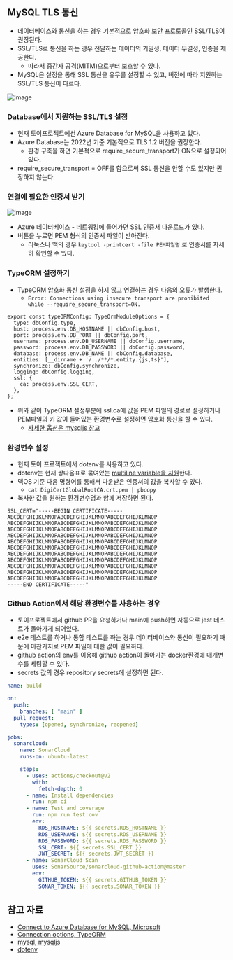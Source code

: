 ## MySQL TLS 통신

- 데이터베이스와 통신을 하는 경우 기본적으로 암호화 보안 프로토콜인 SSL/TLS이 권장된다.
- SSL/TLS로 통신을 하는 경우 전달하는 데이터의 기밀성, 데이터 무결성, 인증을 제공한다.
    - 따라서 중간자 공격(MITM)으로부터 보호할 수 있다.
- MySQL은 설정을 통해 SSL 통신을 유무를 설정할 수 있고, 버전에 따라 지원하는 SSL/TLS 통신이 다르다.

![image](https://user-images.githubusercontent.com/58586537/179375374-d9c611aa-046c-4bbc-b948-3cdcc34aea5d.png)

### Database에서 지원하는 SSL/TLS 설정

- 현재 토이프로젝트에선 Azure Database for MySQL을 사용하고 있다.
- Azure Database는 2022년 기준 기본적으로 TLS 1.2 버전을 권장한다.
    - 환경 구축을 하면 기본적으로 require_secure_transport가 ON으로 설정되어 있다.
- require_secure_transport = OFF를 함으로써 SSL 통신을 안할 수도 있지만 권장하지 않는다.

### 연결에 필요한 인증서 받기

![image](https://user-images.githubusercontent.com/58586537/179375376-0715c944-a74d-447a-9623-0b315cc8e523.png)

- Azure 데이터베이스 - 네트워킹에 들어가면 SSL 인증서 다운로드가 있다.
- 버튼을 누르면 PEM 형식의 인증서 파일이 받아진다.
    - 리눅스나 맥의 경우 `keytool -printcert -file PEM파일명` 로 인증서를 자세히 확인할 수 있다.

### TypeORM 설정하기

- TypeORM 암호화 통신 설정을 하지 않고 연결하는 경우 다음의 오류가 발생한다.
    - `Error: Connections using insecure transport are prohibited while --require_secure_transport=ON.`

```tsx
export const typeORMConfig: TypeOrmModuleOptions = {
  type: dbConfig.type,
  host: process.env.DB_HOSTNAME || dbConfig.host,
  port: process.env.DB_PORT || dbConfig.port,
  username: process.env.DB_USERNAME || dbConfig.username,
  password: process.env.DB_PASSWORD || dbConfig.password,
  database: process.env.DB_NAME || dbConfig.database,
  entities: [__dirname + '/../**/*.entity.{js,ts}'],
  synchronize: dbConfig.synchronize,
  logging: dbConfig.logging,
  ssl: {
    ca: process.env.SSL_CERT,
  },
};
```

- 위와 같이 TypeORM 설정부분에 ssl.ca에 값을 PEM 파일의 경로로 설정하거나 PEM파일의 키 값이 들어있는 환경변수로 설정하면 암호화 통신을 할 수 있다.
    - [자세한 옵션은 mysqljs 참고](https://github.com/mysqljs/mysql#ssl-options)

### 환경변수 설정

- 현재 토이 프로젝트에서 dotenv를 사용하고 있다.
- dotenv는 현재 쌍따옴표로 묶여있는 [multiline variable을 지원](https://github.com/bkeepers/dotenv#multi-line-values)한다.
- 맥OS 기준 다음 명령어를 통해서 다운받은 인증서의 값을 복사할 수 있다.
    - `cat DigiCertGlobalRootCA.crt.pem | pbcopy`
- 복사한 값을 원하는 환경변수명과 함께 저장하면 된다.

```
SSL_CERT="-----BEGIN CERTIFICATE-----
ABCDEFGHIJKLMNOPABCDEFGHIJKLMNOPABCDEFGHIJKLMNOP
ABCDEFGHIJKLMNOPABCDEFGHIJKLMNOPABCDEFGHIJKLMNOP
ABCDEFGHIJKLMNOPABCDEFGHIJKLMNOPABCDEFGHIJKLMNOP
ABCDEFGHIJKLMNOPABCDEFGHIJKLMNOPABCDEFGHIJKLMNOP
ABCDEFGHIJKLMNOPABCDEFGHIJKLMNOPABCDEFGHIJKLMNOP
ABCDEFGHIJKLMNOPABCDEFGHIJKLMNOPABCDEFGHIJKLMNOP
ABCDEFGHIJKLMNOPABCDEFGHIJKLMNOPABCDEFGHIJKLMNOP
ABCDEFGHIJKLMNOPABCDEFGHIJKLMNOPABCDEFGHIJKLMNOP
ABCDEFGHIJKLMNOPABCDEFGHIJKLMNOPABCDEFGHIJKLMNOP
ABCDEFGHIJKLMNOPABCDEFGHIJKLMNOPABCDEFGHIJKLMNOP
ABCDEFGHIJKLMNOPABCDEFGHIJKLMNOPABCDEFGHIJKLMNOP
-----END CERTIFICATE-----"
```

### Github Action에서 해당 환경변수를 사용하는 경우

- 토이프로젝트에서 github PR을 요청하거나 main에 push하면 자동으로 jest 테스트가 돌아가게 되어있다.
- e2e 테스트를 하거나 통합 테스트를 하는 경우 데이터베이스와 통신이 필요하기 때문에 마찬가지로 PEM 파일에 대한 값이 필요하다.
- github action의 env를 이용해 github action이 돌아가는 docker환경에 매개변수를 세팅할 수 있다.
- secrets 값의 경우 repository secrets에 설정하면 된다.

```yaml
name: build

on:
  push:
    branches: [ "main" ]
  pull_request:
    types: [opened, synchronize, reopened]

jobs:
  sonarcloud:
    name: SonarCloud
    runs-on: ubuntu-latest

    steps:
      - uses: actions/checkout@v2
        with:
          fetch-depth: 0
      - name: Install dependencies
        run: npm ci
      - name: Test and coverage
        run: npm run test:cov
        env:
          RDS_HOSTNAME: ${{ secrets.RDS_HOSTNAME }}
          RDS_USERNAME: ${{ secrets.RDS_USERNAME }}
          RDS_PASSWORD: ${{ secrets.RDS_PASSWORD }}
          SSL_CERT: ${{ secrets.SSL_CERT }}
          JWT_SECRET: ${{ secrets.JWT_SECRET }}
      - name: SonarCloud Scan
        uses: SonarSource/sonarcloud-github-action@master
        env:
          GITHUB_TOKEN: ${{ secrets.GITHUB_TOKEN }}
          SONAR_TOKEN: ${{ secrets.SONAR_TOKEN }}
```

## 참고 자료

- [Connect to Azure Database for MySQL, Microsoft](https://docs.microsoft.com/en-us/azure/mysql/flexible-server/how-to-connect-tls-ssl)
- [Connection options, TypeORM](https://orkhan.gitbook.io/typeorm/docs/connection-options)
- [mysql, mysqljs](https://github.com/mysqljs/mysql#ssl-options)
- [dotenv](https://github.com/bkeepers/dotenv#multi-line-values)